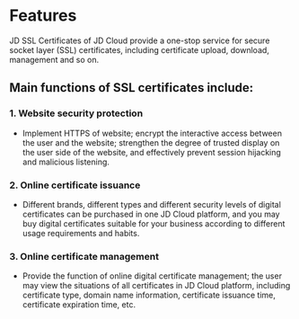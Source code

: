 # Features

JD SSL Certificates of JD Cloud provide a one-stop service for secure socket layer (SSL) certificates, including certificate upload, download, management and so on.

## Main functions of SSL certificates include:

### 1. Website security protection
- Implement HTTPS of website; encrypt the interactive access between the user and the website; strengthen the degree of trusted display on the user side of the website, and effectively prevent session hijacking and malicious listening.

### 2. Online certificate issuance
- Different brands, different types and different security levels of digital certificates can be purchased in one JD Cloud platform, and you may buy digital certificates suitable for your business according to different usage requirements and habits.

### 3. Online certificate management
- Provide the function of online digital certificate management; the user may view the situations of all certificates in JD Cloud platform, including certificate type, domain name information, certificate issuance time, certificate expiration time, etc.


